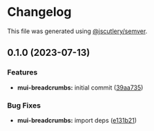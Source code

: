 # Changelog

This file was generated using [@jscutlery/semver](https://github.com/jscutlery/semver).

## 0.1.0 (2023-07-13)


### Features

* **mui-breadcrumbs:** initial commit ([39aa735](https://github.com/Availity/element/commit/39aa735c3e9c4b2d8492703924cef25b5337882b))


### Bug Fixes

* **mui-breadcrumbs:** import deps ([e131b21](https://github.com/Availity/element/commit/e131b2193a4b3cc7d51a093e71cef932c17cda6e))
